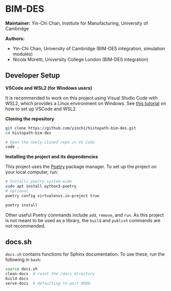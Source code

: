 # BIM-DES

**Maintainer:** Yin-Chi Chan, Institute for Manufacturing, University of Cambridge

**Authors:**
- Yin-Chi Chan, University of Cambridge (BIM-DES integration, simulation modules)
- Nicola Moretti, University College London (BIM-DES integration)

## Developer Setup

**VSCode and WSL2 (for Windows users)**

It is recommended to work on this project using Visual Studio Code with WSL2, which provides a
Linux environment on Windows. See
[this tutorial](https://learn.microsoft.com/en-us/windows/wsl/tutorials/wsl-vscode) on
how to set up VSCode and WSL2.

**Cloning the repository**

```bash
git clone https://github.com/yinchi/histopath-bim-des.git
cd histopath-bim-des

# Open the newly cloned repo in VS Code
code .
```

**Installing the project and its dependencies**

This project uses the [Poetry](https://python-poetry.org/) package manager.
To set up the project on your local computer, run:

```bash
# Installs poetry system-wide 
sudo apt install python3-poetry
# optional
poetry config virtualenvs.in-project true

poetry install
```

Other useful Poetry commands include `add`, `remove`, and `run`. As this project is not meant to
be used as a library, the `build` and `publish` commands are not recommended.

## docs.sh

`docs.sh` contains functions for Sphinx documentation. To use these, run the following in `bash`:

```bash
source docs.sh
clean-docs  # reset the /docs directory
build-docs
serve-docs  # defaulting to port 8000
```
